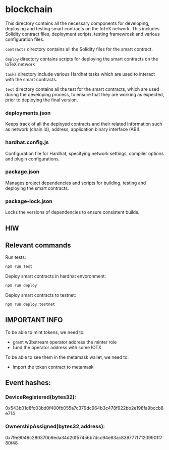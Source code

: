 # blockchain
This directory contains all the necessary components for developing, deploying and testing smart contracts on the IoTeX network. This includes Solidity contract files, deployment scripts, testing framewrosk and various configuration files.

`contracts` directory contains all the Solidity files for the smart contract.

`deploy` directory contains scripts for deploying the smart contracts on the IoTeX network

`tasks` directory include various Hardhat tasks which are used to interact with the smart contracts.

`test` directory contains all the test for the smart contracts, which are used during the developing process, to ensure that they are working as expected, prior to deploying the final version.

### deployments.json
Keeps track of all the deployed contracts and their related information such as network (chain id), address, application binary interface (ABI).

### hardhat.config.js
Configuration file for Hardhat, specifying network settings, compiler options and plugin configurations.

### package.json
Manages project dependencies and scripts for building, testing and deploying the smart contracts.

### package-lock.json
Locks the versions of dependencies to ensure consistent builds.

## HIW

## Relevant commands

Run tests:

```bash
npm run test
```

Deploy smart contracts in hardhat envoronment:

```bash
npm run deploy
```

Deploy smart contracts to testnet:

```bash
npm run deploy:testnet
```


## IMPORTANT INFO
To be able to mint tokens, we need to:
- grant w3bstream operator address the minter role
- fund the operator address with some IOTX

To be able to see them in the metamask wallet, we need to:
- import the token contract to metamask

## Event hashes:

### DeviceRegistered(bytes32): 
0x543b01d8fc03bd0f400fb055a7c379dc964b3c478f922bb2e198fa9bccb8e714

### OwnershipAssigned(bytes32,address): 
0x79e9049c280370b9eda34d20f57456b7dcc94e83ac839777f71209901f780f48